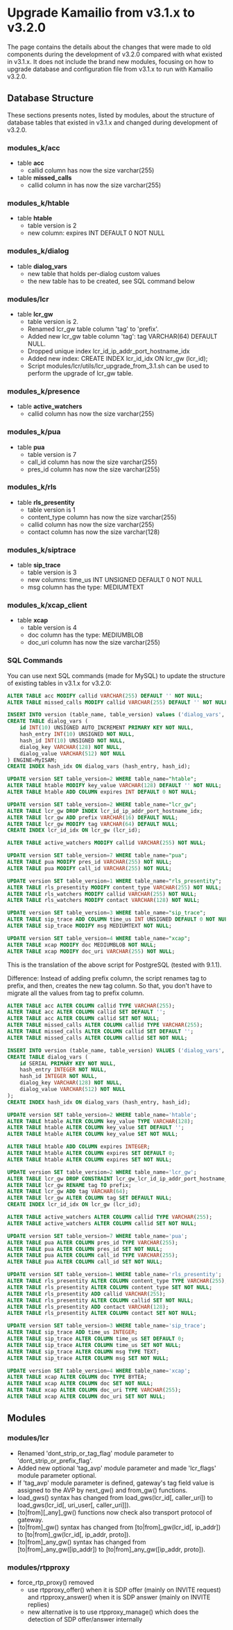 # Upgrade Kamailio from v3.1.x to v3.2.0

The page contains the details about the changes that were made to old
components during the development of v3.2.0 compared with what existed
in v3.1.x. It does not include the brand new modules, focusing on how to
upgrade database and configuration file from v3.1.x to run with Kamailio
v3.2.0.

## Database Structure

These sections presents notes, listed by modules, about the structure of
database tables that existed in v3.1.x and changed during development of
v3.2.0.

### modules_k/acc

-   table **acc**
    -   callid column has now the size varchar(255)
-   table **missed_calls**
    -   callid column in has now the size varchar(255)

### modules_k/htable

-   table **htable**
    -   table version is 2
    -   new column: expires INT DEFAULT 0 NOT NULL

### modules_k/dialog

-   table **dialog_vars**
    -   new table that holds per-dialog custom values
    -   the new table has to be created, see SQL command below

### modules/lcr

-   table **lcr_gw**
    -   table version is 2.
    -   Renamed lcr_gw table column 'tag' to 'prefix'.
    -   Added new lcr_gw table column 'tag': tag VARCHAR(64) DEFAULT
        NULL.
    -   Dropped unique index lcr_id_ip_addr_port_hostname_idx
    -   Added new index: CREATE INDEX lcr_id_idx ON lcr_gw (lcr_id);
    -   Script modules/lcr/utils/lcr_upgrade_from_3.1.sh can be used to
        perform the upgrade of lcr_gw table.

### modules_k/presence

-   table **active_watchers**
    -   callid column has now the size varchar(255)

### modules_k/pua

-   table **pua**
    -   table version is 7
    -   call_id column has now the size varchar(255)
    -   pres_id column has now the size varchar(255)

### modules_k/rls

-   table **rls_presentity**
    -   table version is 1
    -   content_type column has now the size varchar(255)
    -   callid column has now the size varchar(255)
    -   contact column has now the size varchar(128)

### modules_k/siptrace

-   table **sip_trace**
    -   table version is 3
    -   new columns: time_us INT UNSIGNED DEFAULT 0 NOT NULL
    -   msg column has the type: MEDIUMTEXT

### modules_k/xcap_client

-   table **xcap**
    -   table version is 4
    -   doc column has the type: MEDIUMBLOB
    -   doc_uri column has now the size varchar(255)

### SQL Commands

You can use next SQL commands (made for MySQL) to update the structure
of existing tables in v3.1.x for v3.2.0:

``` sql
ALTER TABLE acc MODIFY callid VARCHAR(255) DEFAULT '' NOT NULL;
ALTER TABLE missed_calls MODIFY callid VARCHAR(255) DEFAULT '' NOT NULL;

INSERT INTO version (table_name, table_version) values ('dialog_vars','1');
CREATE TABLE dialog_vars (
    id INT(10) UNSIGNED AUTO_INCREMENT PRIMARY KEY NOT NULL,
    hash_entry INT(10) UNSIGNED NOT NULL,
    hash_id INT(10) UNSIGNED NOT NULL,
    dialog_key VARCHAR(128) NOT NULL,
    dialog_value VARCHAR(512) NOT NULL
) ENGINE=MyISAM;
CREATE INDEX hash_idx ON dialog_vars (hash_entry, hash_id);

UPDATE version SET table_version=2 WHERE table_name="htable";
ALTER TABLE htable MODIFY key_value VARCHAR(128) DEFAULT '' NOT NULL;
ALTER TABLE htable ADD COLUMN expires INT DEFAULT 0 NOT NULL;

UPDATE version SET table_version=2 WHERE table_name="lcr_gw";
ALTER TABLE lcr_gw DROP INDEX lcr_id_ip_addr_port_hostname_idx;
ALTER TABLE lcr_gw ADD prefix VARCHAR(16) DEFAULT NULL;
ALTER TABLE lcr_gw MODIFY tag VARCHAR(64) DEFAULT NULL;
CREATE INDEX lcr_id_idx ON lcr_gw (lcr_id);

ALTER TABLE active_watchers MODIFY callid VARCHAR(255) NOT NULL;

UPDATE version SET table_version=7 WHERE table_name="pua";
ALTER TABLE pua MODIFY pres_id VARCHAR(255) NOT NULL;
ALTER TABLE pua MODIFY call_id VARCHAR(255) NOT NULL;

UPDATE version SET table_version=1 WHERE table_name="rls_presentity";
ALTER TABLE rls_presentity MODIFY content_type VARCHAR(255) NOT NULL;
ALTER TABLE rls_watchers MODIFY callid VARCHAR(255) NOT NULL;
ALTER TABLE rls_watchers MODIFY contact VARCHAR(128) NOT NULL;

UPDATE version SET table_version=3 WHERE table_name="sip_trace";
ALTER TABLE sip_trace ADD COLUMN time_us INT UNSIGNED DEFAULT 0 NOT NULL;
ALTER TABLE sip_trace MODIFY msg MEDIUMTEXT NOT NULL;

UPDATE version SET table_version=4 WHERE table_name="xcap";
ALTER TABLE xcap MODIFY doc MEDIUMBLOB NOT NULL;
ALTER TABLE xcap MODIFY doc_uri VARCHAR(255) NOT NULL;

```

This is the translation of the above script for PostgreSQL (tested with
9.1.1).

Difference: Instead of adding prefix column, the script renames tag to
prefix, and then, creates the new tag column. So that, you don't have to
migrate all the values from tag to prefix column.

``` sql
ALTER TABLE acc ALTER COLUMN callid TYPE VARCHAR(255);
ALTER TABLE acc ALTER COLUMN callid SET DEFAULT '';
ALTER TABLE acc ALTER COLUMN callid SET NOT NULL;
ALTER TABLE missed_calls ALTER COLUMN callid TYPE VARCHAR(255);
ALTER TABLE missed_calls ALTER COLUMN callid SET DEFAULT '';
ALTER TABLE missed_calls ALTER COLUMN callid SET NOT NULL;

INSERT INTO version (table_name, table_version) VALUES ('dialog_vars','1');
CREATE TABLE dialog_vars (
    id SERIAL PRIMARY KEY NOT NULL,
    hash_entry INTEGER NOT NULL,
    hash_id INTEGER NOT NULL,
    dialog_key VARCHAR(128) NOT NULL,
    dialog_value VARCHAR(512) NOT NULL
);
CREATE INDEX hash_idx ON dialog_vars (hash_entry, hash_id);

UPDATE version SET table_version=2 WHERE table_name='htable';
ALTER TABLE htable ALTER COLUMN key_value TYPE VARCHAR(128);
ALTER TABLE htable ALTER COLUMN key_value SET DEFAULT '';
ALTER TABLE htable ALTER COLUMN key_value SET NOT NULL;

ALTER TABLE htable ADD COLUMN expires INTEGER;
ALTER TABLE htable ALTER COLUMN expires SET DEFAULT 0;
ALTER TABLE htable ALTER COLUMN expires SET NOT NULL;

UPDATE version SET table_version=2 WHERE table_name='lcr_gw';
ALTER TABLE lcr_gw DROP CONSTRAINT lcr_gw_lcr_id_ip_addr_port_hostname_idx;
ALTER TABLE lcr_gw RENAME tag TO prefix;
ALTER TABLE lcr_gw ADD tag VARCHAR(64);
ALTER TABLE lcr_gw ALTER COLUMN tag SET DEFAULT NULL;
CREATE INDEX lcr_id_idx ON lcr_gw (lcr_id);

ALTER TABLE active_watchers ALTER COLUMN callid TYPE VARCHAR(255);
ALTER TABLE active_watchers ALTER COLUMN callid SET NOT NULL;

UPDATE version SET table_version=7 WHERE table_name='pua';
ALTER TABLE pua ALTER COLUMN pres_id TYPE VARCHAR(255);
ALTER TABLE pua ALTER COLUMN pres_id SET NOT NULL;
ALTER TABLE pua ALTER COLUMN call_id TYPE VARCHAR(255);
ALTER TABLE pua ALTER COLUMN call_id SET NOT NULL;

UPDATE version SET table_version=1 WHERE table_name='rls_presentity';
ALTER TABLE rls_presentity ALTER COLUMN content_type TYPE VARCHAR(255);
ALTER TABLE rls_presentity ALTER COLUMN content_type SET NOT NULL;
ALTER TABLE rls_presentity ADD callid VARCHAR(255);
ALTER TABLE rls_presentity ALTER COLUMN callid SET NOT NULL;
ALTER TABLE rls_presentity ADD contact VARCHAR(128);
ALTER TABLE rls_presentity ALTER COLUMN contact SET NOT NULL;

UPDATE version SET table_version=3 WHERE table_name='sip_trace';
ALTER TABLE sip_trace ADD time_us INTEGER;
ALTER TABLE sip_trace ALTER COLUMN time_us SET DEFAULT 0;
ALTER TABLE sip_trace ALTER COLUMN time_us SET NOT NULL;
ALTER TABLE sip_trace ALTER COLUMN msg TYPE TEXT;
ALTER TABLE sip_trace ALTER COLUMN msg SET NOT NULL;

UPDATE version SET table_version=4 WHERE table_name='xcap';
ALTER TABLE xcap ALTER COLUMN doc TYPE BYTEA;
ALTER TABLE xcap ALTER COLUMN doc SET NOT NULL;
ALTER TABLE xcap ALTER COLUMN doc_uri TYPE VARCHAR(255);
ALTER TABLE xcap ALTER COLUMN doc_uri SET NOT NULL;

```

## Modules

### modules/lcr

-   Renamed 'dont_strip_or_tag_flag' module parameter to
    'dont_strip_or_prefix_flag'.
-   Added new optional 'tag_avp' module parameter and made 'lcr_flags'
    module parameter optional.
-   If 'tag_avp' module parameter is defined, gateway's tag field value
    is assigned to the AVP by next_gw() and from_gw() functions.
-   load_gws() syntax has changed from load_gws(lcr_id\[, caller_uri\])
    to load_gws(lcr_id\[, uri_user\[, caller_uri\]\]).
-   \[to\|from\]\[\_any\]\_gw() functions now check also transport
    protocol of gateway.
-   \[to\|from\]\_gw() syntax has changed from
    \[to\|from\]\_gw(lcr_id\[, ip_addr\]) to \[to\|from\]\_gw(lcr_id\[,
    ip_addr, proto\]).
-   \[to\|from\]\_any_gw() syntax has changed from
    \[to\|from\]\_any_gw(\[ip_addr\]) to \[to\|from\]\_any_gw(\[ip_addr,
    proto\]).

### modules/rtpproxy

-   force_rtp_proxy() removed
    -   use rtpproxy_offer() when it is SDP offer (mainly on INVITE
        request) and rtpproxy_answer() when it is SDP answer (mainly on
        INVITE replies)
    -   new alternative is to use rtpproxy_manage() which does the
        detection of SDP offer/answer internally
